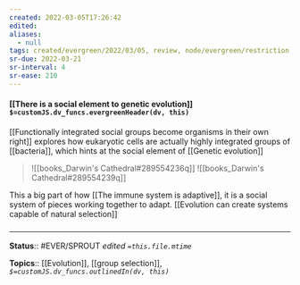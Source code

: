 ```yaml
---
created: 2022-03-05T17:26:42 
edited: 
aliases:
  - null
tags: created/evergreen/2022/03/05, review, node/evergreen/restriction
sr-due: 2022-03-21
sr-interval: 4
sr-ease: 210
---
```


#### [[There is a social element to genetic evolution]] `$=customJS.dv_funcs.evergreenHeader(dv, this)`

[[Functionally integrated social groups become organisms in their own right]] explores how eukaryotic cells are actually highly integrated groups of [[bacteria]], which hints at the social element of [[Genetic evolution]] 


> ![[books_Darwin's Cathedral#289554236q]]
> ![[books_Darwin's Cathedral#289554239q]]

This a big part of how [[The immune system is adaptive]], it is a social system of pieces working together to adapt. [[Evolution can create systems capable of natural selection]]
### <hr class="footnote"/>

**Status**:: #EVER/SPROUT
*edited `=this.file.mtime`*

**Topics**:: [[Evolution]], [[group selection]], 
*`$=customJS.dv_funcs.outlinedIn(dv, this)`*
